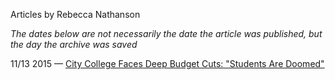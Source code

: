 Articles by Rebecca Nathanson

*The dates below are not necessarily the date the article was published, but the day the archive was saved*

11/13 2015 — [City College Faces Deep Budget Cuts: &quot;Students Are Doomed&quot;](https://web.archive.org/web/20151113134722/http://gothamist.com/2015/11/12/city_college_budget_cuts.php)  
